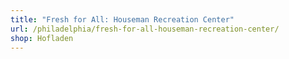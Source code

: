 ```yaml
---
title: "Fresh for All: Houseman Recreation Center"
url: /philadelphia/fresh-for-all-houseman-recreation-center/
shop: Hofladen
---
```

